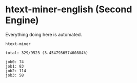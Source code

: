 # htext-miner-english (Second Engine)

Everything doing here is automated.

```
htext-miner

total: 329/9523 (3.454793657460884%)

job0: 74
job1: 83
job2: 114
job3: 58
```